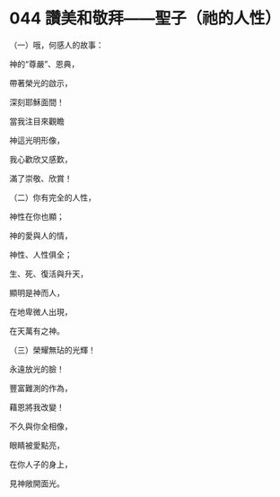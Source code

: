 # 044 讚美和敬拜——聖子（祂的人性）

（一）哦，何感人的故事：

神的“尊嚴”、恩典，

帶著榮光的啟示，

深刻耶穌面間！

當我注目來觀瞻

神這光明形像，

我心歡欣又感歎，

滿了崇敬、欣賞！

（二）你有完全的人性，

神性在你也顯；

神的愛與人的情，

神性、人性俱全；

生、死、復活與升天，

顯明是神而人，

在地卑微人出現，

在天萬有之神。

（三）榮耀無玷的光輝！

永遠放光的臉！

豐富難測的作為，

藉恩將我改變！

不久與你全相像，

眼睛被愛點亮，

在你人子的身上，

見神敞開面光。

